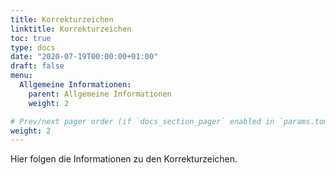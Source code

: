 ```yaml
---
title: Korrekturzeichen
linktitle: Korrekturzeichen
toc: true
type: docs
date: "2020-07-19T00:00:00+01:00"
draft: false
menu:
  Allgemeine Informationen:
    parent: Allgemeine Informationen
    weight: 2

# Prev/next pager order (if `docs_section_pager` enabled in `params.toml`)
weight: 2
---
```


Hier folgen die Informationen zu den Korrekturzeichen.
